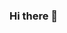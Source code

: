 ### Hi there 👋

<!--
**zatcha1980/zatcha1980** is a ✨ _special_ ✨ repository because its `README.md` (this file) appears on your GitHub profile.

Here are some ideas to get you started:

- 🔭 I’m currently working on Building Starknet Dapp
- 🌱 I’m currently learning coding
- 👯 I’m looking to collaborate on Starknet Dapp
- 🤔 I’m looking for help with advertising
- 💬 Ask me about anything
- 📫 How to reach me: ...
- 😄 Pronouns: ...
- ⚡ Fun fact: ...
- Rock and roll
